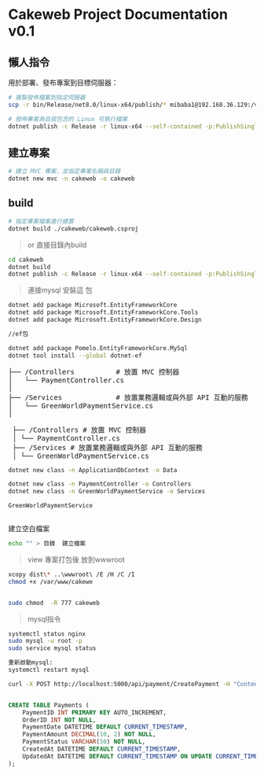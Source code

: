 # Cakeweb Project Documentation v0.1

## 懶人指令

用於部署、發布專案到目標伺服器：

```bash
# 複製發佈檔案到指定伺服器
scp -r bin/Release/net8.0/linux-x64/publish/* mibaba1@192.168.36.129:/var/www/cakeweb 

# 發佈專案為自我包含的 Linux 可執行檔案
dotnet publish -c Release -r linux-x64 --self-contained -p:PublishSingleFile=true  
```


## 建立專案
```bash
# 建立 MVC 專案，並指定專案名稱與目錄
dotnet new mvc -n cakeweb -o cakeweb 
```

## build

```bash
# 指定專案檔案進行建置
dotnet build ./cakeweb/cakeweb.csproj
```
>or  直接目錄內build
```bash
cd cakeweb 
dotnet build 
dotnet publish -c Release -r linux-x64 --self-contained -p:PublishSingleFile=true


```

>連接mysql 安裝這 包
```bash
dotnet add package Microsoft.EntityFrameworkCore
dotnet add package Microsoft.EntityFrameworkCore.Tools
dotnet add package Microsoft.EntityFrameworkCore.Design

//ef包

dotnet add package Pomelo.EntityFrameworkCore.MySql
dotnet tool install --global dotnet-ef

```

<pre>
├── /Controllers          # 放置 MVC 控制器
│   └── PaymentController.cs
│
├── /Services             # 放置業務邏輯或與外部 API 互動的服務
│   └── GreenWorldPaymentService.cs
│
</pre>


<pre> ├── /Controllers # 放置 MVC 控制器 
 │ └── PaymentController.cs 
 ├── /Services # 放置業務邏輯或與外部 API 互動的服務 
 │ └── GreenWorldPaymentService.cs </pre>


```bash
dotnet new class -n ApplicationDbContext -o Data

dotnet new class -n PaymentController -o Controllers
dotnet new class -n GreenWorldPaymentService -o Services

GreenWorldPaymentService



```
建立空白檔案

```bash
echo "" > 目錄  建立檔案

```


>view 專案打包後 放到wwwroot
```bash
xcopy dist\* ..\wwwroot\ /E /H /C /I
chmod +x /var/www/cakewe


sudo chmod  -R 777 cakeweb

```



>mysql指令

```bash
systemctl status nginx
sudo mysql -u root -p
sudo service mysql status

重新啟動mysql:
systemctl restart mysql

```

```bash
curl -X POST http://localhost:5000/api/payment/CreatePayment -H "Content-Type: application/json" -d "{\"MerchantID\": \"3002607\", \"MerchantTradeNo\": \"TestOrder88252777\", \"MerchantTradeDate\": \"2024/09/25 12:34:56\", \"PaymentType\": \"aio\", \"TotalAmount\": \"1000\", \"TradeDesc\": \"Test Payment\", \"ItemName\": \"Sample Product\", \"ReturnURL\": \"https://yourdomain.com/api/payment/ReturnURL\", \"ChoosePayment\": \"ALL\", \"EncryptType\": \"1\"}"


```


```sql

CREATE TABLE Payments (
    PaymentID INT PRIMARY KEY AUTO_INCREMENT,
    OrderID INT NOT NULL,
    PaymentDate DATETIME DEFAULT CURRENT_TIMESTAMP,
    PaymentAmount DECIMAL(10, 2) NOT NULL,
    PaymentStatus VARCHAR(50) NOT NULL,
    CreatedAt DATETIME DEFAULT CURRENT_TIMESTAMP,
    UpdatedAt DATETIME DEFAULT CURRENT_TIMESTAMP ON UPDATE CURRENT_TIMESTAMP
);
```
